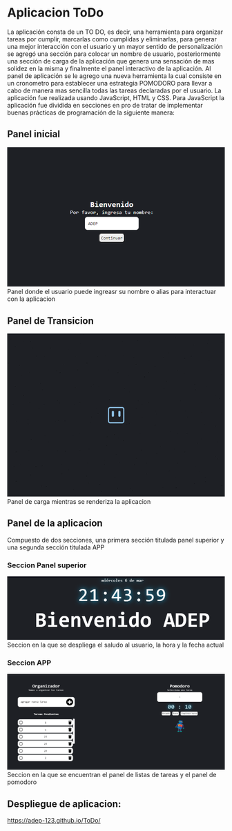 # Aplicacion ToDo

La aplicación consta de un TO DO, es decir, una herramienta para organizar tareas por cumplir, marcarlas como cumplidas y eliminarlas, para generar una mejor interacción con el usuario y un mayor sentido de personalización se agregó una sección para colocar un nombre de usuario, posteriormente una sección de carga de la aplicación que genera una sensación de mas solidez en la misma y finalmente el panel interactivo de la aplicación.
Al panel de aplicación se le agrego una nueva herramienta la cual consiste en un cronometro para establecer una estrategia POMODORO para llevar a cabo de manera mas sencilla todas las tareas declaradas por el usuario.
La aplicación fue realizada usando JavaScript, HTML y CSS. Para JavaScript la aplicación fue dividida en secciones en pro de tratar de implementar buenas prácticas de programación de la siguiente manera:

## Panel inicial

![Screen shot panel inicial](./img/panelInicial.png)
Panel donde el usuario puede ingreasr su nombre o alias para interactuar con la aplicacion

## Panel de Transicion

![Screen shot panel de transicion](./img/loadingBot.gif)
Panel de carga mientras se renderiza la aplicacion

## Panel de la aplicacion

Compuesto de dos secciones, una primera sección titulada panel superior y una segunda sección titulada APP

### Seccion Panel superior

![Screen shot panel superior](./img/seccPanSup.png)
Seccion en la que se despliega el saludo al usuario, la hora y la fecha actual

### Seccion APP

![Screen shot panel superior](./img/seccAPP.png)
Seccion en la que se encuentran el panel de listas de tareas y el panel de pomodoro

## Despliegue de aplicacion:
https://adep-123.github.io/ToDo/

